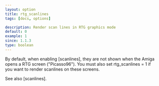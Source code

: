 ```yaml
---
layout: option
title: rtg_scanlines
tags: [docs, options]

description: Render scan lines in RTG graphics mode
default: 0
example: 1
since: 1.1.3
type: boolean
---
```


By default, when enabling [scanlines], they are not shown when the Amiga opens
a RTG screen ("Picasso96"). You must also set rtg_scanlines = 1 if you want
to render scanlines on these screens.

See also [scanlines].

